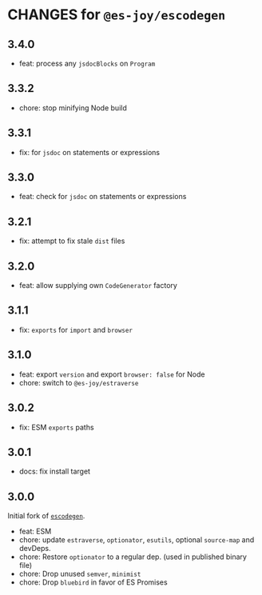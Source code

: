 # CHANGES for `@es-joy/escodegen`

## 3.4.0

- feat: process any `jsdocBlocks` on `Program`

## 3.3.2

- chore: stop minifying Node build

## 3.3.1

- fix: for `jsdoc` on statements or expressions

## 3.3.0

- feat: check for `jsdoc` on statements or expressions

## 3.2.1

- fix: attempt to fix stale `dist` files

## 3.2.0

- feat: allow supplying own `CodeGenerator` factory

## 3.1.1

- fix: `exports` for `import` and `browser`

## 3.1.0

- feat: export `version` and export `browser: false` for Node
- chore: switch to `@es-joy/estraverse`

## 3.0.2

- fix: ESM `exports` paths

## 3.0.1

- docs: fix install target

## 3.0.0

Initial fork of [`escodegen`](https://github.com/estools/escodegen).

- feat: ESM
- chore: update `estraverse`, `optionator`, `esutils`, optional `source-map`
    and devDeps.
- chore: Restore `optionator` to a regular dep. (used in published binary file)
- chore: Drop unused `semver`, `minimist`
- chore: Drop `bluebird` in favor of ES Promises
